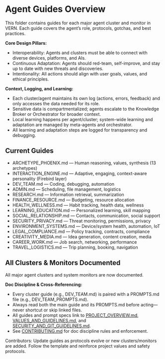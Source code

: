 # Agent Guides Overview

This folder contains guides for each major agent cluster and monitor in VERN. Each guide covers the agent’s role, protocols, gotchas, and best practices.

**Core Design Pillars:**  
- Interoperability: Agents and clusters must be able to connect with diverse devices, platforms, and AIs.
- Continuous Adaptation: Agents should red-team, self-improve, and stay up to date with new threats and discoveries.
- Intentionality: All actions should align with user goals, values, and ethical principles.

**Context, Logging, and Learning:**  
- Each cluster/agent maintains its own log (actions, errors, feedback) and only accesses the data needed for its role.
- Sensitive data is compartmentalized; agents escalate to the Knowledge Broker or Orchestrator for broader context.
- Local learning happens per agent/cluster; system-wide learning and adaptation are managed by meta-agents and orchestrator.
- All learning and adaptation steps are logged for transparency and debugging.

## Current Guides

- ARCHETYPE_PHOENIX.md — Human reasoning, values, synthesis (13 archetypes)
- INTERACTION_ENGINE.md — Adaptive, engaging, context-aware personality (Firebird layer)
- DEV_TEAM.md — Coding, debugging, automation
- ADMIN.md — Scheduling, file management, logistics
- RESEARCH.md — Information retrieval, summarization
- FINANCE_RESOURCE.md — Budgeting, resource allocation
- HEALTH_WELLNESS.md — Habit tracking, health data, wellness
- LEARNING_EDUCATION.md — Personalized learning, skill mapping
- SOCIAL_RELATIONSHIP.md — Contacts, communication, social support
- SECURITY_PRIVACY.md — Threat monitoring, permissions, privacy
- ENVIRONMENT_SYSTEMS.md — Device/system health, automation, IoT
- LEGAL_COMPLIANCE.md — Policy tracking, contracts, compliance
- CREATIVITY_MEDIA.md — Idea generation, content creation, media
- CAREER_WORK.md — Job search, networking, performance
- TRAVEL_LOGISTICS.md — Trip planning, booking, navigation

## All Clusters & Monitors Documented

All major agent clusters and system monitors are now documented.

**Doc Discipline & Cross-Referencing:**  
- Every cluster guide (e.g., DEV_TEAM.md) is paired with a PROMPTS.md file (e.g., DEV_TEAM_PROMPTS.md).
- Always read both the main guide and its PROMPTS.md before acting—never shortcut or skip linked files.
- All guides and prompt specs link to [PROJECT_OVERVIEW.md](../PROJECT_OVERVIEW.md), [VALUES_AND_GUIDELINES.md](../VALUES_AND_GUIDELINES.md), and [SECURITY_AND_GIT_GUIDELINES.md](../SECURITY_AND_GIT_GUIDELINES.md).
- See [CONTRIBUTING.md](../CONTRIBUTING.md) for doc discipline rules and enforcement.

Contributors: Update guides as protocols evolve or new clusters/monitors are added. Follow the template and reinforce project values and safety protocols.
